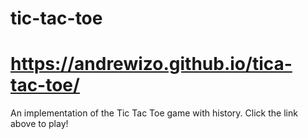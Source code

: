 # tic-tac-toe
# https://andrewizo.github.io/tica-tac-toe/
An implementation of the Tic Tac Toe game with history. Click the link above to play!
